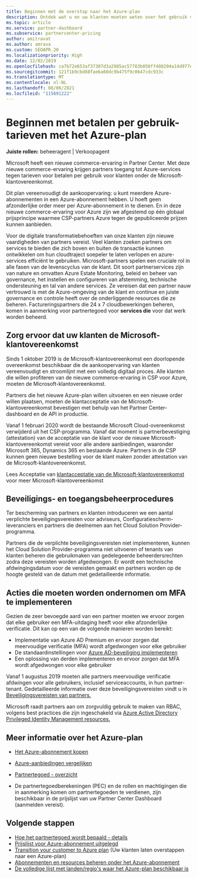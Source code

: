 ```yaml
---
title: Beginnen met de overstap naar het Azure-plan
description: Ontdek wat u en uw klanten moeten weten over het gebruik van het Azure-abonnement voor betalen per gebruik, inclusief de eerste stappen, voorzorgsmaatregelen en hoe u aan de slag kunt gaan.
ms.topic: article
ms.service: partner-dashboard
ms.subservice: partnercenter-pricing
author: amitravat
ms.author: amrava
ms.custom: SEOAPR.20
ms.localizationpriority: High
ms.date: 12/02/2019
ms.openlocfilehash: ca7b72e653af37307d3a2985ac57783b050ff408204a14d977ec7a5ec29dab77
ms.sourcegitcommit: 121f1b9cbd88faeba60dc9b475f9c0647cdc933c
ms.translationtype: MT
ms.contentlocale: nl-NL
ms.lasthandoff: 08/06/2021
ms.locfileid: "115691222"
---
```

# <a name="begin-using-pay-as-you-go-rates-with-the-azure-plan"></a>Beginnen met betalen per gebruik-tarieven met het Azure-plan

**Juiste rollen:** beheeragent | Verkoopagent


Microsoft heeft een nieuwe commerce-ervaring in Partner Center.  Met deze nieuwe commerce-ervaring krijgen partners toegang tot Azure-services tegen tarieven voor betalen per gebruik voor klanten onder de Microsoft-klantovereenkomst.

Dit plan vereenvoudigt de aankoopervaring: u kunt meerdere Azure-abonnementen in een Azure-abonnement hebben. U hoeft geen afzonderlijke order meer per Azure-abonnement in te dienen. En in deze nieuwe commerce-ervaring voor Azure zijn we afgestemd op één globaal prijsprincipe waarmee CSP-partners Azure tegen de gepubliceerde prijzen kunnen aanbieden.

Voor de digitale transformatiebehoeften van onze klanten zijn nieuwe vaardigheden van partners vereist. Veel klanten zoeken partners om services te bieden die zich boven en buiten de transactie kunnen ontwikkelen om hun cloudtraject soepeler te laten verlopen en azure-services efficiënt te gebruiken. Microsoft-partners spelen een cruciale rol in alle fasen van de levenscyclus van de klant. Dit soort partnerservices zijn van nature en omvatten Azure Estate Monitoring, beleid en beheer van governance, het instellen en configureren van afstemming, technische ondersteuning en tal van andere services. Ze vereisen dat een partner nauw vertrouwd is met de Azure-omgeving van de klant en continue en juiste governance en controle heeft over de onderliggende resources die ze beheren. Factureringspartners die 24 x 7 cloudbewerkingen beheren, komen in aanmerking voor partnertegoed voor **services die** voor dat werk worden beheerd.

## <a name="make-sure-your-customers-have-signed-the-microsoft-customer-agreement"></a>Zorg ervoor dat uw klanten de Microsoft-klantovereenkomst

Sinds 1 oktober 2019 is de Microsoft-klantovereenkomst een doorlopende overeenkomst beschikbaar die de aankoopervaring van klanten vereenvoudigt en stroomlijnt met een volledig digitaal proces. Alle klanten die willen profiteren van de nieuwe commerce-ervaring in CSP voor Azure, moeten de Microsoft-klantovereenkomst.

Partners die het nieuwe Azure-plan willen uitvoeren en een nieuwe order willen plaatsen, moeten de klantacceptatie van de Microsoft-klantovereenkomst bevestigen met behulp van het Partner Center-dashboard en de API in productie.

Vanaf 1 februari 2020 wordt de bestaande Microsoft Cloud-overeenkomst verwijderd uit het CSP-programma. Vanaf dat moment is partnerbevestiging (attestation) van de acceptatie van de klant voor de nieuwe Microsoft-klantovereenkomst vereist voor alle andere aanbiedingen, waaronder Microsoft 365, Dynamics 365 en bestaande Azure. Partners in de CSP kunnen geen nieuwe bestelling voor de klant maken zonder attestation van de Microsoft-klantovereenkomst.

Lees Acceptatie van [klantacceptatie van de Microsoft-klantovereenkomst](confirm-customer-agreement.md) voor meer Microsoft-klantovereenkomst

## <a name="security-and-access-control-practices"></a>Beveiligings- en toegangsbeheerprocedures

Ter bescherming van partners en klanten introduceren we een aantal verplichte beveiligingsvereisten voor adviseurs, Configuratiescherm-leveranciers en partners die deelnemen aan het Cloud Solution Provider-programma.

Partners die de verplichte beveiligingsvereisten niet implementeren, kunnen het Cloud Solution Provider-programma niet uitvoeren of tenants van klanten beheren die gebruikmaken van gedelegeerde beheerdersrechten zodra deze vereisten worden afgedwongen. Er wordt een technische afdwingingsdatum voor de vereisten gemaakt en partners worden op de hoogte gesteld van de datum met gedetailleerde informatie.

## <a name="actions-to-take-to-implement-mfa"></a>Acties die moeten worden ondernomen om MFA te implementeren

Gezien de zeer bevoegde aard van een partner moeten we ervoor zorgen dat elke gebruiker een MFA-uitdaging heeft voor elke afzonderlijke verificatie. Dit kan op een van de volgende manieren worden bereikt:

- Implementatie van Azure AD Premium en ervoor zorgen dat meervoudige verificatie (MFA) wordt afgedwongen voor elke gebruiker
- De standaardinstellingen voor [Azure AD-beveiliging implementeren](/azure/active-directory/conditional-access/concept-conditional-access-security-defaults)
- Een oplossing van derden implementeren en ervoor zorgen dat MFA wordt afgedwongen voor elke gebruiker

Vanaf 1 augustus 2019 moeten alle partners meervoudige verificatie afdwingen voor alle gebruikers, inclusief serviceaccounts, in hun partner-tenant. Gedetailleerde informatie over deze beveiligingsvereisten vindt u in [Beveiligingsvereisten van partners.](partner-security-requirements.md)

Microsoft raadt partners aan om zorgvuldig gebruik te maken van RBAC, volgens best practices die zijn ingeschakeld via [Azure Active Directory Privileged Identity Management resources.](/azure/active-directory/privileged-identity-management/pim-configure)

## <a name="read-more-about-the-azure-plan"></a>Meer informatie over het Azure-plan

- [Het Azure-abonnement kopen](purchase-azure-plan.md)

- [Azure-aanbiedingen vergelijken](compare-azure-offers.md)

- [Partnertegoed - overzicht](partner-earned-credit.md)

- De partnertegoedberekeningen (PEC) en de rollen en machtigingen die in aanmerking komen om partnertegoeden te verdienen, zijn beschikbaar in de prijslijst van uw Partner Center Dashboard (aanmelden vereist).

## <a name="next-steps"></a>Volgende stappen 

- [Hoe het partnertegoed wordt bepaald - details](partner-earned-credit-explanation.md)
- [Prijslijst voor Azure-abonnement uitgelegd](azure-plan-price-list.md)
- [Transition your customer to Azure plan](azure-plan-transition.md) (Uw klanten laten overstappen naar een Azure-plan)
- [Abonnementen en resources beheren onder het Azure-abonnement](azure-plan-manage.md)
- [De volledige lijst met landen/regio's waar het Azure-plan beschikbaar is](https://query.prod.cms.rt.microsoft.com/cms/api/am/binary/RE3QN0x)